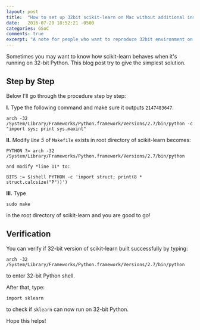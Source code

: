 ```yaml
---
layout: post
title:  "How to set up 32bit scikit-learn on Mac without additional installation "
date:   2016-07-20 18:52:21 -0500
categories: GSoC
comments: true
excerpt: "A note for people who want to reproduce 32bit environment on mac."
---
```


Sometimes you may want to know how scikit-learn behaves when it's running on 32-bit Python. This blog post try to give the simplest solution.

## Step by Step

Below I'll go through the procedure step by step:

**I.** Type the following command and make sure it outputs `2147483647`.

```
arch -32 /System/Library/Frameworks/Python.framework/Versions/2.7/bin/python -c "import sys; print sys.maxint"
```

**II.** Modify *line 5* of `Makefile` exists in root directory of scikit-learn becomes: 

```
PYTHON ?= arch -32 /System/Library/Frameworks/Python.framework/Versions/2.7/bin/python
```
	
    and modify *line 11* to:
	
```
BITS := $(shell PYTHON -c 'import struct; print(8 * 	struct.calcsize("P"))')
```

**III.** Type

```
sudo make
```
	
in the root directory of scikit-learn and you are good to go!

## Verification

You can verify if 32-bit version of scikit-learn built successfully by typing:

```
arch -32 /System/Library/Frameworks/Python.framework/Versions/2.7/bin/python
```

to enter 32-bit Python shell.

After that, type:

```
import sklearn
```

to check if `sklearn` can now run on 32-bit Python.

Hope this helps!
